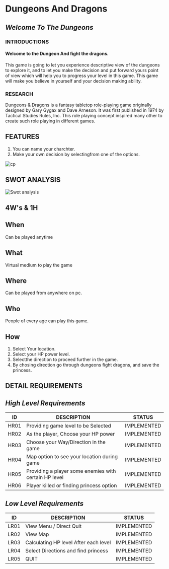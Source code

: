 # Dungeons And Dragons
## _Welcome To The Dungeons_

### INTRODUCTIONS
#### Welcome to the Dungeon And fight the dragons.
This game is going to let you experience descriptive view of the dungeons to explore it,
and to let you make the decision and put forward yours point of view which will help you
to progress your level in this game. This game will make you believe in yourself and your 
decision making ability.

### RESEARCH
Dungeons & Dragons is a fantasy tabletop role-playing game originally designed by Gary Gygax and Dave Arneson. 
It was first published in 1974 by Tactical Studies Rules, Inc. This role playing concept inspired many other to
create such role playing in different games.

## FEATURES
1. You can name your charchter.
2. Make your own decision by selectingfrom one of the options. 



![cp](https://sm.ign.com/ign_in/feature/h/how-to-sta/how-to-start-playing-dungeons-dragons_t3ms.jpg)

## SWOT ANALYSIS

![Swot analysis](https://user-images.githubusercontent.com/94234340/142841346-cf78f218-9b77-4a85-b0c2-c9fb8b4289b9.png)

## 4W's & 1H
 
## When
   Can be played anytime
   
## What
   Virtual medium to play the game

## Where
   Can be played from anywhere on pc.
## Who
   People of every age can play this game.
## How   
1. Select Your location.
2. Select your HP power level.
3. Selectthe direction to proceed further in the game.
4. By chosing direction go through dungeons fight dragons, and save the princess. 

## DETAIL REQUIREMENTS
## *High Level Requirements* 
ID  | DESCRIPTION                           | STATUS
----|---------------------------------------|-------
HR01| Providing game level to be Selected     | IMPLEMENTED
HR02| As the player, Choose your HP power | IMPLEMENTED
HR03| Choose your Way/Direction in the game | IMPLEMENTED
HR04| Map option to see your location during game | IMPLEMENTED
HR05| Providing a player some enemies with certain HP level | IMPLEMENTED
HR06| Player killed or finding princess option | IMPLEMENTED
## *Low Level Requirements* 
ID  | DESCRIPTION                           | STATUS
----|---------------------------------------|-------
LR01| View Menu / Direct Quit    | IMPLEMENTED
LR02| View Map | IMPLEMENTED
LR03| Calculating HP level After each level | IMPLEMENTED
LR04| Select Directions and find princess | IMPLEMENTED
LR05| QUIT | IMPLEMENTED
